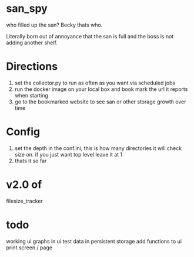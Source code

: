 # san_spy
who filled up the san? Becky thats who. 

Literally born out of annoyance that the san is full and the boss is not adding another shelf. 

# Directions
1. set the collector.py to run as often as you want via scheduled jobs
2. run the docker image on your local box and book mark the url it reports when starting
3. go to the bookmarked website to see san or other storage growth over time


# Config
1. set the depth in the conf.ini, this is how many directories it will check size on. if you just want top level leave it at 1
2. thats it so far

# v2.0 of
filesize_tracker

# todo
working ui
graphs in ui
test data in persistent storage
add functions to  ui
print screen / page 

